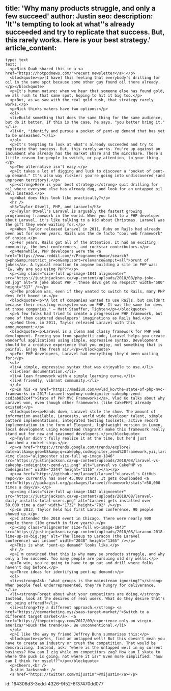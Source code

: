 title: 'Why many products struggle, and only a few succeed'
author: Justin
seo:
  description: 'It''s tempting to look at what''s already succeeded and try to replicate that success. But, this rarely works. Here is your best strategy.'
article_content:
  -
    type: text
    text: |
      <p>Nick Quah shared this in a <a href="https://hotpodnews.com/">recent newsletter</a>:</p>
      <blockquote><p>[I have] this feeling that everybody's drilling for oil in the same spot because some other guy found oil there already.</p></blockquote>
      <p>It's human nature: when we hear that someone else has found gold, we all rush to that same spot, hoping to hit it big too.</p>
      <p>But, as we saw with the real gold rush, that strategy rarely works.</p>
      <p>Nick thinks makers have two options:</p>
      <ol>
      <li>Build something that does the same thing for the same audience, but do it better. If this is the case, he says, "you better bring it."</li>
      <li>Or, "identify and pursue a pocket of pent-up demand that has yet to be unleashed."</li>
      </ol>
      <p>It's tempting to look at what's already succeeded and try to replicate that success. But, this rarely works. You're up against an incumbent who already has the market share and the mindshare. There's little reason for people to switch, or pay attention, to your thing.</p>
      <p>The alternative isn't easy.</p>
      <p>It takes a lot of digging and luck to discover a "pocket of pent-up demand." It's also way riskier: you're going into undiscovered (and unproven territory).</p>
      <p><strong>Here is your best strategy:</strong> quit drilling for oil where everyone else has already dug, and look for an untapped oil well instead.</p>
      <p>What does this look like practically?</p>
      <hr />
      <h3>Taylor Otwell, PHP, and Laravel</h3>
      <p>Taylor Otwell's Laravel is arguably the fastest growing programming framework in the world. When you talk to a PHP developer about Laravel, it's like talking to a kid about Christmas. Laravel was the gift they were waiting for.</p>
      <p>When Taylor released Laravel in 2011, Ruby on Rails had already been out for seven years. Rails was the de facto "cool web framework" of choice.</p>
      <p>For years, Rails got all of the attention. It had an exciting community, the best conferences, and rockstar contributors.</p>
      <p>Meanwhile, PHP developers were the <a href="https://www.reddit.com/r/ProgrammerHumor/search?q=php&amp;restrict_sr=on&amp;sort=relevance&amp;t=all">brunt of jokes</a>. A typical reaction to anyone building a site in PHP was: "Ew, why are you using PHP?"</p>
      <p><img class="size-full wp-image-1841 aligncenter" src="https://justinjackson.ca/wp-content/uploads/2018/08/php-joke-08.jpg" alt="A joke about PHP - these devs get no respect" width="500" height="517" /></p>
      <p>The problem was, even if they wanted to switch to Rails, many PHP devs felt boxed in.</p>
      <blockquote><p>"A lot of companies wanted to use Rails, but couldn't because their existing ecosystem was on PHP. It was the same for devs at those companies." – Matt Stauffer, Tighten</p></blockquote>
      <p>A few folks had tried to create a progressive PHP framework, but none of them captured developers' imaginations as Rails had.</p>
      <p>And then, in 2011, Taylor released Laravel with this announcement:</p>
      <blockquote><p>Laravel is a clean and classy framework for PHP web development. Freeing you from spaghetti code, Laravel helps you create wonderful applications using simple, expressive syntax. Development should be a creative experience that you enjoy, not something that is painful. Enjoy the fresh air.</p></blockquote>
      <p>For PHP developers, Laravel had everything they'd been waiting for:</p>
      <ul>
      <li>A simple, expressive syntax that was enjoyable to use.</li>
      <li>Clear documentation.</li>
      <li>A lean framework with a simple learning curve.</li>
      <li>A friendly, vibrant community.</li>
      </ul>
      <p>In his <a href="https://medium.com/@vlad_ko/the-state-of-php-mvc-frameworks-in-2017-laravel-symfony-codeigniter-cakephp-zend-ccd3ab832c4f">State of PHP MVC Frameworks</a>, Vlad Ko talks about why Laravel won, even though other frameworks (like CakePHP) already existed:</p>
      <blockquote><p>Hands down, Laravel stole the show. The amount of information available, Laracasts, world wide developer talent, simple pattern implementations, integrated testing toolsets, active record implementation in the form of Eloquent, lightweight version in Lumen, local development using Homestead (Vagrant) make this framework really stand out for new and seasoned developers.</p></blockquote>
      <p>Taylor didn't fully realize it at the time, but he'd just launched a rocket ship.</p>
      <p><a href="https://trends.google.com/trends/explore?date=all&amp;geo=US&amp;q=cakephp,codeigniter,zend%20framework,yii,laravel"><img class="aligncenter size-full wp-image-1846" src="https://justinjackson.ca/wp-content/uploads/2018/08/laravel-vs-cakephp-codeigniter-zend-yii.png" alt="Laravel vs CakePHP vs Codeigniter" width="2344" height="1116" /></a></p>
      <p><a href="https://github.com/laravel/laravel">Laravel's GitHub repo</a> currently has over 45,000 stars. It gets downloaded <a href="https://packagist.org/packages/laravel/framework/stats">50,000 times a day</a>.</p>
      <p><img class="size-full wp-image-1842 aligncenter" src="https://justinjackson.ca/wp-content/uploads/2018/08/laravel-daily-installs-total-users.png" alt="Laravel gets installed over 50,000 time a day" width="1732" height="702" /></p>
      <p>In 2013, Taylor held his first Laracon conference. 90 people showed up.</p>
      <p>I attended the 2018 event in Chicago. There were nearly 900 people there (10x growth in five years).</p>
      <p><img class="aligncenter size-full wp-image-1843" src="https://justinjackson.ca/wp-content/uploads/2018/08/laracon-2018-line-up-so-big.jpg" alt="The lineup to Laracon (the Laravel conference) was insane" width="2048" height="1365" /></p>
      <p>This is what "pent-up demand" looks like.</p>
      <hr />
      <p>I'm convinced that this is why many so products struggle, and why only a few succeed. Too many people are pursuing old dry wells.</p>
      <p>To win, you're going to have to go out and drill where folks haven't dug before.</p>
      <p>Three ideas for identifying pent-up demand:</p>
      <ol>
      <li><strong>Ask: "what groups is the mainstream ignoring?"</strong> When people feel underrepresented, they're hungry for deliverance.</li>
      <li><strong>Forget about what your competitors are doing.</strong> Instead, look at the desires of real users. What do they desire that's not being offered?</li>
      <li><strong>Try a different approach.</strong> <a href="https://devmarketing.xyz/saas-target-market/">Switch to a different target market</a>. <a href="https://thepointsguy.com/2017/09/experience-only-on-virgin-america/">Buck the trend</a>. Be unconventional.</li>
      </ol>
      <p>I like the way my friend Jeffrey Bunn summarizes this:</p>
      <blockquote><p>Yes, find an untapped well! But this doesn't mean you have to create an industry or crush the competition. That would be demoralizing. Instead, ask: "where is the untapped well in my current business? How can I zig while my competitors zag? How can I skate to where the puck is going; not where it is?" Even more simplified: "how can I think for myself?"</p></blockquote>
      <p>Cheers,<br />
      Justin Jackson<br />
      <a href="https://twitter.com/mijustin">@mijustin</a></p>
      
id: 164306d3-3edd-4326-9f52-6f37470dd077
